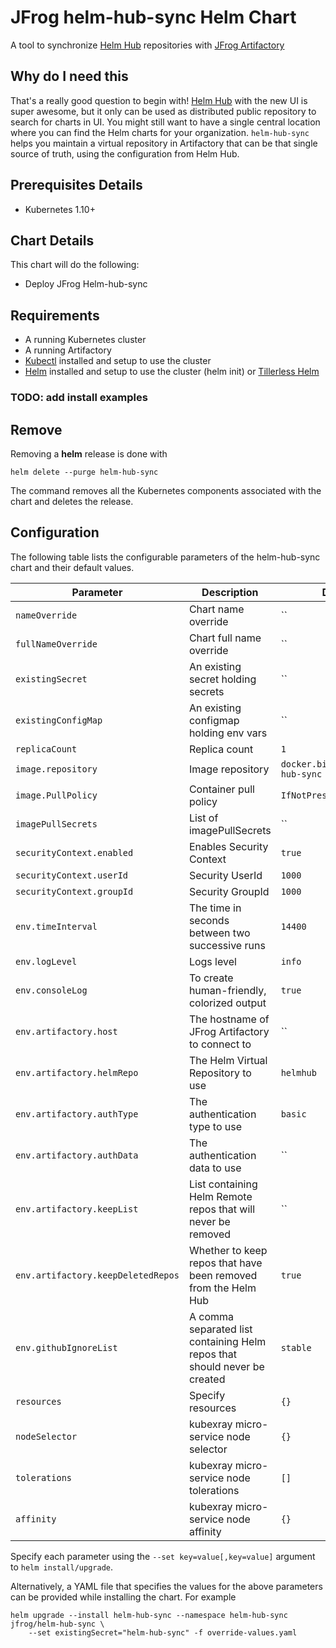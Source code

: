 # JFrog helm-hub-sync Helm Chart

A tool to synchronize [Helm Hub](https://github.com/helm/hub) repositories with [JFrog Artifactory](https://jfrog.com/artifactory/)

## Why do I need this

That's a really good question to begin with! [Helm Hub](https://hub.helm.sh) with the new UI is super awesome, but it only can be used as distributed public repository to search for charts in UI.
You might still want to have a single central location where you can find the Helm charts for your organization. `helm-hub-sync` helps you maintain a virtual repository in Artifactory that can be that single source of truth, using the configuration from Helm Hub.

## Prerequisites Details

* Kubernetes 1.10+

## Chart Details

This chart will do the following:

* Deploy JFrog Helm-hub-sync

## Requirements

- A running Kubernetes cluster
- A running Artifactory
- [Kubectl](https://kubernetes.io/docs/tasks/tools/install-kubectl/) installed and setup to use the cluster
- [Helm](https://helm.sh/) installed and setup to use the cluster (helm init) or [Tillerless Helm](https://github.com/rimusz/helm-tiller)

### TODO: add install examples



## Remove

Removing a **helm** release is done with

```
helm delete --purge helm-hub-sync
```

The command removes all the Kubernetes components associated with the chart and deletes the release.

## Configuration

The following table lists the configurable parameters of the helm-hub-sync chart and their default values.

|         Parameter            |                    Description                   |           Default                  |
|------------------------------|--------------------------------------------------|------------------------------------|
| `nameOverride`               | Chart name override                              | ``                                 |
| `fullNameOverride`           | Chart full name override                         | ``                                 |
| `existingSecret`             | An existing secret holding secrets               | ``                                 |
| `existingConfigMap`          | An existing configmap holding env vars           | ``                                 |
| `replicaCount`               | Replica count                                    | `1`                                |
| `image.repository`           | Image repository                                 | `docker.bintray.io/helm-hub-sync`  |
| `image.PullPolicy`           | Container pull policy                            | `IfNotPresent`                     |
| `imagePullSecrets`           | List of imagePullSecrets                         | ``                                 |
| `securityContext.enabled`    | Enables Security Context                         | `true`                             |
| `securityContext.userId`     | Security UserId                                  | `1000`                             |
| `securityContext.groupId`    | Security GroupId                                 | `1000`                             |
| `env.timeInterval`           | The time in seconds between two successive runs  | `14400`                            |
| `env.logLevel`               | Logs level                                       | `info`                             |
| `env.consoleLog`             | To create human-friendly, colorized output       | `true`                             |
| `env.artifactory.host`       | The hostname of JFrog Artifactory to connect to  | ``                                 |
| `env.artifactory.helmRepo`   | The Helm Virtual Repository to use               | `helmhub`                          |
| `env.artifactory.authType`   | The authentication type to use                   | `basic`                            |
| `env.artifactory.authData`   | The authentication data to use                   | ``                                 |
| `env.artifactory.keepList`   | List containing Helm Remote repos that will never be removed | ``                     |
| `env.artifactory.keepDeletedRepos`| Whether to keep repos that have been removed from the Helm Hub | `true`          |
| `env.githubIgnoreList`       | A comma separated list containing Helm repos that should never be created | `stable`  | 
| `resources`                  | Specify resources                                | `{}`                               |
| `nodeSelector`               | kubexray micro-service node selector             | `{}`                               |
| `tolerations`                | kubexray micro-service node tolerations          | `[]`                               |
| `affinity`                   | kubexray micro-service node affinity             | `{}`                               |

Specify each parameter using the `--set key=value[,key=value]` argument to `helm install/upgrade`.

Alternatively, a YAML file that specifies the values for the above parameters can be provided while installing the chart. For example

```
helm upgrade --install helm-hub-sync --namespace helm-hub-sync jfrog/helm-hub-sync \
    --set existingSecret="helm-hub-sync" -f override-values.yaml 
```
